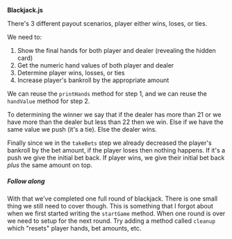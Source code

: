 **Blackjack.js**

There's 3 different payout scenarios, player either wins, loses, or ties.

We need to:
1. Show the final hands for both player and dealer (revealing the hidden card)
2. Get the numeric hand values of both player and dealer
3. Determine player wins, losses, or ties
4. Increase player's bankroll by the appropriate amount

We can reuse the `printHands` method for step 1, and we can reuse the
`handValue` method for step 2.

To determining the winner we say that if the dealer has more than 21 or we have
more than the dealer but less than 22 then we win. Else if we have the same
value we push (it's a tie). Else the dealer wins.

Finally since we in the `takeBets` step we already decreased the player's
bankroll by the bet amount, if the player loses then nothing happens. If it's a
push we give the initial bet back. If player wins, we give their initial bet
back *plus* the same amount on top.

##### Follow along

With that we've completed one full round of blackjack. There is one small thing
we still need to cover though. This is something that I forgot about when we
first started writing the `startGame` method. When one round is over we need to
setup for the next round. Try adding a method called `cleanup` which "resets"
player hands, bet amounts, etc.